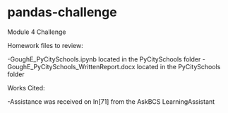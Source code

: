 # pandas-challenge
Module 4 Challenge

Homework files to review: 

-GoughE_PyCitySchools.ipynb located in the PyCitySchools folder
-GoughE_PyCitySchools_WrittenReport.docx located in the PyCitySchools folder

Works Cited:

-Assistance was received on In[71] from the AskBCS LearningAssistant
